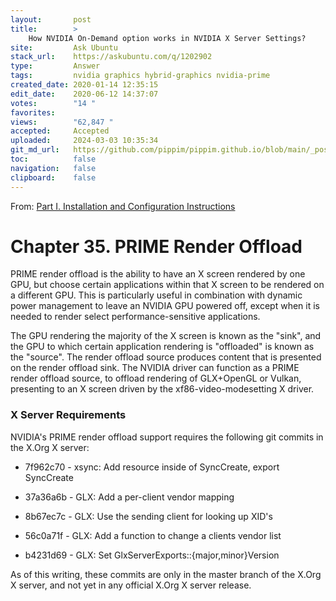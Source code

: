```yaml
---
layout:       post
title:        >
    How NVIDIA On-Demand option works in NVIDIA X Server Settings?
site:         Ask Ubuntu
stack_url:    https://askubuntu.com/q/1202902
type:         Answer
tags:         nvidia graphics hybrid-graphics nvidia-prime
created_date: 2020-01-14 12:35:15
edit_date:    2020-06-12 14:37:07
votes:        "14 "
favorites:    
views:        "62,847 "
accepted:     Accepted
uploaded:     2024-03-03 10:35:34
git_md_url:   https://github.com/pippim/pippim.github.io/blob/main/_posts/2020/2020-01-14-How-NVIDIA-On-Demand-option-works-in-NVIDIA-X-Server-Settings_.md
toc:          false
navigation:   false
clipboard:    false
---
```


From: [Part I. Installation and Configuration Instructions][1]

# Chapter 35. PRIME Render Offload

PRIME render offload is the ability to have an X screen rendered by one GPU, but choose certain applications within that X screen to be rendered on a different GPU. This is particularly useful in combination with dynamic power management to leave an NVIDIA GPU powered off, except when it is needed to render select performance-sensitive applications.

The GPU rendering the majority of the X screen is known as the "sink", and the GPU to which certain application rendering is "offloaded" is known as the "source". The render offload source produces content that is presented on the render offload sink. The NVIDIA driver can function as a PRIME render offload source, to offload rendering of GLX+OpenGL or Vulkan, presenting to an X screen driven by the xf86-video-modesetting X driver.

### X Server Requirements

NVIDIA's PRIME render offload support requires the following git commits in the X.Org X server:

-    7f962c70 - xsync: Add resource inside of SyncCreate, export SyncCreate

-    37a36a6b - GLX: Add a per-client vendor mapping

-    8b67ec7c - GLX: Use the sending client for looking up XID's

-    56c0a71f - GLX: Add a function to change a clients vendor list

-    b4231d69 - GLX: Set GlxServerExports::{major,minor}Version

As of this writing, these commits are only in the master branch of the X.Org X server, and not yet in any official X.Org X server release.


  [1]: https://download.nvidia.com/XFree86/Linux-x86_64/435.21/README/primerenderoffload.html
